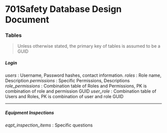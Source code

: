 # 701Safety Database Design Document
### Tables
> Unless otherwise stated, the primary key of tables is assumed to be a GUID

##### Login
*users* : Username, Password hashes, contact information.
*roles* : Role name, Description
*permissions* : Specific Permissions, Descriptions
*role_permissions* : Combination table of Roles and Permissions, PK is combination of role and permission GUID
*user_role* : Combination table of Users and Roles, PK is combination of user and role GUID

---
##### Equipment Inspections
*eqpt_inspection_items* : Specific questions